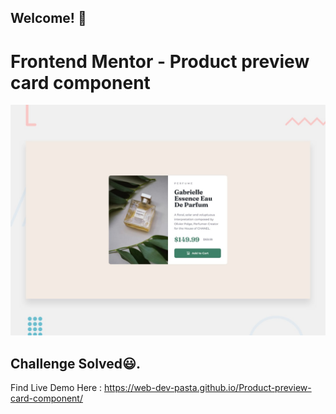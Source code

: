 ## Welcome! 👋

# Frontend Mentor - Product preview card component

![Design preview for the Product preview card component coding challenge](./design/desktop-preview.jpg)

## Challenge Solved😃.

Find Live Demo Here : https://web-dev-pasta.github.io/Product-preview-card-component/

